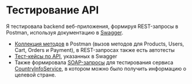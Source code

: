  # Тестирование API
Я тестировала backend веб-приложения, формируя REST-запросы в Postman, используя документацию в [Swagger](https://demoshopping.ru/api-docs/).  
- [Коллекция методов](https://www.postman.com/grey-crescent-917725/workspace/api/collection/30810094-9de6a186-98b8-4d64-be75-994dec930c56?action=share&creator=30810094) в Postman (вызов методов для Products, Users, Cart, Orders и Payment), в REST-запросах также есть автотесты
- [Тест-кейсы по API](https://drive.google.com/file/d/1FYHgyiiJ05uDvWFO_z10ELog9bv_RSin/view?usp=drive_link), указанных в Swagger
- Также формировала [SOAP-запросы](https://www.postman.com/grey-crescent-917725/workspace/api/collection/30810094-0c098d80-97f8-4436-8393-7566ed3a04f9?action=share&creator=30810094) для тестирования сервиса [CountryInfoService](http://webservices.oorsprong.org/websamples.countryinfo/CountryInfoService.wso?WSDL), в котором можно было получить информацию о целевой стране.
